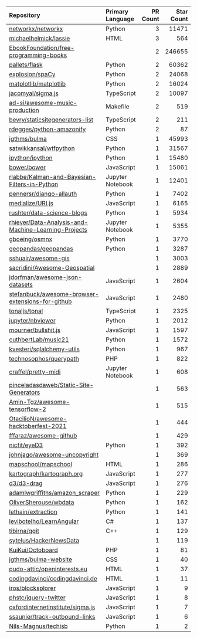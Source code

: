 | Repository | Primary Language | PR Count | Star Count |
| :-- | :-- | --: | --: |
| [networkx/networkx](https://github.com/networkx/networkx) | Python | 3 | 11471 |
| [michaelhelmick/lassie](https://github.com/michaelhelmick/lassie) | HTML | 3 | 564 |
| [EbookFoundation/free-programming-books](https://github.com/EbookFoundation/free-programming-books) |  | 2 | 246655 |
| [pallets/flask](https://github.com/pallets/flask) | Python | 2 | 60362 |
| [explosion/spaCy](https://github.com/explosion/spaCy) | Python | 2 | 24068 |
| [matplotlib/matplotlib](https://github.com/matplotlib/matplotlib) | Python | 2 | 16024 |
| [jacomyal/sigma.js](https://github.com/jacomyal/sigma.js) | TypeScript | 2 | 10097 |
| [ad-si/awesome-music-production](https://github.com/ad-si/awesome-music-production) | Makefile | 2 | 519 |
| [bevry/staticsitegenerators-list](https://github.com/bevry/staticsitegenerators-list) | TypeScript | 2 | 211 |
| [rdegges/python-amazonify](https://github.com/rdegges/python-amazonify) | Python | 2 | 87 |
| [jgthms/bulma](https://github.com/jgthms/bulma) | CSS | 1 | 45993 |
| [satwikkansal/wtfpython](https://github.com/satwikkansal/wtfpython) | Python | 1 | 31567 |
| [ipython/ipython](https://github.com/ipython/ipython) | Python | 1 | 15480 |
| [bower/bower](https://github.com/bower/bower) | JavaScript | 1 | 15061 |
| [rlabbe/Kalman-and-Bayesian-Filters-in-Python](https://github.com/rlabbe/Kalman-and-Bayesian-Filters-in-Python) | Jupyter Notebook | 1 | 12401 |
| [pennersr/django-allauth](https://github.com/pennersr/django-allauth) | Python | 1 | 7402 |
| [medialize/URI.js](https://github.com/medialize/URI.js) | JavaScript | 1 | 6165 |
| [rushter/data-science-blogs](https://github.com/rushter/data-science-blogs) | Python | 1 | 5934 |
| [rhiever/Data-Analysis-and-Machine-Learning-Projects](https://github.com/rhiever/Data-Analysis-and-Machine-Learning-Projects) | Jupyter Notebook | 1 | 5355 |
| [gboeing/osmnx](https://github.com/gboeing/osmnx) | Python | 1 | 3770 |
| [geopandas/geopandas](https://github.com/geopandas/geopandas) | Python | 1 | 3287 |
| [sshuair/awesome-gis](https://github.com/sshuair/awesome-gis) |  | 1 | 3003 |
| [sacridini/Awesome-Geospatial](https://github.com/sacridini/Awesome-Geospatial) |  | 1 | 2889 |
| [jdorfman/awesome-json-datasets](https://github.com/jdorfman/awesome-json-datasets) | JavaScript | 1 | 2604 |
| [stefanbuck/awesome-browser-extensions-for-github](https://github.com/stefanbuck/awesome-browser-extensions-for-github) | JavaScript | 1 | 2480 |
| [tonaljs/tonal](https://github.com/tonaljs/tonal) | TypeScript | 1 | 2325 |
| [jupyter/nbviewer](https://github.com/jupyter/nbviewer) | Python | 1 | 2012 |
| [mourner/bullshit.js](https://github.com/mourner/bullshit.js) | JavaScript | 1 | 1597 |
| [cuthbertLab/music21](https://github.com/cuthbertLab/music21) | Python | 1 | 1572 |
| [kvesteri/sqlalchemy-utils](https://github.com/kvesteri/sqlalchemy-utils) | Python | 1 | 967 |
| [technosophos/querypath](https://github.com/technosophos/querypath) | PHP | 1 | 822 |
| [craffel/pretty-midi](https://github.com/craffel/pretty-midi) | Jupyter Notebook | 1 | 608 |
| [pinceladasdaweb/Static-Site-Generators](https://github.com/pinceladasdaweb/Static-Site-Generators) |  | 1 | 563 |
| [Amin-Tgz/awesome-tensorflow-2](https://github.com/Amin-Tgz/awesome-tensorflow-2) |  | 1 | 515 |
| [OtacilioN/awesome-hacktoberfest-2021](https://github.com/OtacilioN/awesome-hacktoberfest-2021) |  | 1 | 444 |
| [fffaraz/awesome-github](https://github.com/fffaraz/awesome-github) |  | 1 | 429 |
| [nicfit/eyeD3](https://github.com/nicfit/eyeD3) | Python | 1 | 392 |
| [johnjago/awesome-uncopyright](https://github.com/johnjago/awesome-uncopyright) |  | 1 | 369 |
| [mapschool/mapschool](https://github.com/mapschool/mapschool) | HTML | 1 | 286 |
| [kartograph/kartograph.org](https://github.com/kartograph/kartograph.org) | JavaScript | 1 | 277 |
| [d3/d3-drag](https://github.com/d3/d3-drag) | JavaScript | 1 | 276 |
| [adamlwgriffiths/amazon_scraper](https://github.com/adamlwgriffiths/amazon_scraper) | Python | 1 | 229 |
| [OliverSherouse/wbdata](https://github.com/OliverSherouse/wbdata) | Python | 1 | 162 |
| [lethain/extraction](https://github.com/lethain/extraction) | Python | 1 | 141 |
| [levibotelho/LearnAngular](https://github.com/levibotelho/LearnAngular) | C# | 1 | 137 |
| [tibirna/qgit](https://github.com/tibirna/qgit) | C++ | 1 | 129 |
| [sytelus/HackerNewsData](https://github.com/sytelus/HackerNewsData) |  | 1 | 119 |
| [KuiKui/Octoboard](https://github.com/KuiKui/Octoboard) | PHP | 1 | 81 |
| [jgthms/bulma-website](https://github.com/jgthms/bulma-website) | CSS | 1 | 40 |
| [pudo-attic/openinterests.eu](https://github.com/pudo-attic/openinterests.eu) | HTML | 1 | 37 |
| [codingdavinci/codingdavinci.de](https://github.com/codingdavinci/codingdavinci.de) | HTML | 1 | 11 |
| [iros/blocksplorer](https://github.com/iros/blocksplorer) | JavaScript | 1 | 9 |
| [phstc/jquery-twitter](https://github.com/phstc/jquery-twitter) | JavaScript | 1 | 8 |
| [oxfordinternetinstitute/sigma.js](https://github.com/oxfordinternetinstitute/sigma.js) | JavaScript | 1 | 7 |
| [ssaunier/track-outbound-links](https://github.com/ssaunier/track-outbound-links) | JavaScript | 1 | 6 |
| [Nils-Magnus/techisb](https://github.com/Nils-Magnus/techisb) | Python | 1 | 2 |
